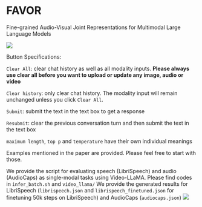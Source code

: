 # FAVOR
Fine-grained Audio-Visual Joint Representations for Multimodal Large Language Models

<a href='https://251c37530ad6f7683c.gradio.live'><img src='https://img.shields.io/badge/gradio-demo-blue'></a>

Button Specifications:

`Clear All`: clear chat history as well as all modality inputs. **Please always use clear all before you want to upload or update any image, audio or video** 

`Clear history`: only clear chat history. The modality input will remain unchanged unless you click `Clear All`.

`Submit`: submit the text in the text box to get a response

`Resubmit`: clear the previous conversation turn and then submit the text in the text box

`maximum length`, `top p` and `temperature` have their own individual meanings

Examples mentioned in the paper are provided. Please feel free to start with those.


We provide the script for evaluating speech (LibriSpeech) and audio (AudioCaps) as single-modal tasks using Video-LLaMA. Please find codes in `infer_batch.sh` and `video_llama/`
We provide the generated results for LibriSpeech (`librispeech.json` and `librispeech_finetuned.json` for finetuning 50k steps on LibriSpeech) and AudioCaps (`audiocaps.json`)
<a href='https://251c37530ad6f7683c.gradio.live'><img src='https://img.shields.io/badge/gradio-demo-blue'></a>
